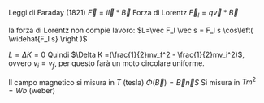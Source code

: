 Leggi di Faraday (1821)
$\vec F = i \vec l * \vec B$
Forza di Lorentz
$\vec F_l = q \vec v * \vec B$

la forza di Lorentz non compie lavoro:
$L=\vec F_l \vec s = F_l s \cos\left( \widehat{F_l s} \right )$ 

$L = \Delta K = 0$
Quindi $\Delta K =(\frac{1}{2}mv_f^2 - \frac{1}{2}mv_i^2)$, ovvero $v_i = v_f$, per questo farà un moto circolare uniforme.


Il campo magnetico si misura in $T$ (tesla)
$\Phi (\vec B) = \vec B \vec nS$
Si misura in $Tm^2 = Wb$ (weber)